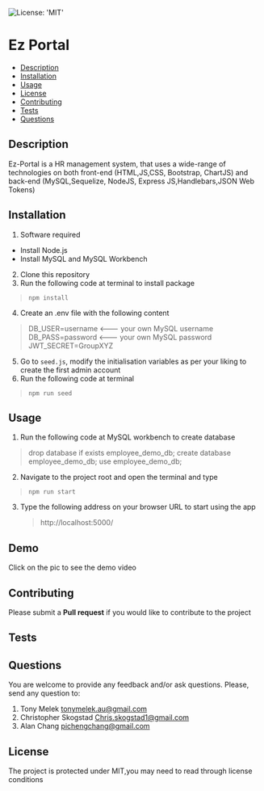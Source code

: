 ![License: 'MIT'](https://img.shields.io/badge/License-MIT-yellow.svg)
# Ez Portal
* [Description](#description)
* [Installation](#installation)
* [Usage](#usage)
* [License](#license)
* [Contributing](#contributing)
* [Tests](#tests)
* [Questions](#questions)
## Description
Ez-Portal is a HR management system, that uses a wide-range of technologies on both front-end (HTML,JS,CSS, Bootstrap, ChartJS) and back-end (MySQL,Sequelize, NodeJS, Express JS,Handlebars,JSON Web Tokens)
## Installation
1. Software required
 * Install Node.js
 * Install MySQL and MySQL Workbench
2. Clone this repository
3. Run the following code at terminal to install package
> `npm install`
4. Create an .env file with the following content
> DB_USER=username      <--- your own MySQL username
> DB_PASS=password      <--- your own MySQL password
> JWT_SECRET=GroupXYZ
5. Go to `seed.js`, modify the initialisation variables as per your liking to create the first admin account
6. Run the following code at terminal
> `npm run seed`

## Usage
1. Run the following code at MySQL workbench to create database
> drop database if exists employee_demo_db;
> create database employee_demo_db;
> use employee_demo_db;
2. Navigate to the project root and open the terminal and type
> `npm run start`
3. Type the following address on your browser URL to start using the app
	>  http://localhost:5000/

## Demo
Click on the pic to see the demo video

## Contributing
Please submit a **Pull request** if you would like to contribute to the project

## Tests

## Questions
You are welcome to provide any feedback and/or ask questions.
Please, send any question to:
1. Tony Melek [tonymelek.au@gmail.com](mailto:tonymelek.au@gmail.com)
2. Christopher Skogstad [Chris.skogstad1@gmail.com](mailto:Chris.skogstad1@gmail.com)
3. Alan Chang [pichengchang@gmail.com](mailto:pichengchang@gmail.com)


## License
The project is protected under MIT,you may need to read through license conditions
